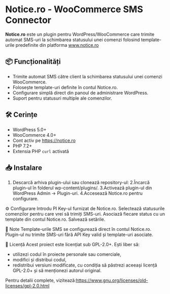 # Notice.ro - WooCommerce SMS Connector

**Notice.ro** este un plugin pentru WordPress/WooCommerce care trimite automat SMS-uri la schimbarea statusului unei comenzi folosind template-urile predefinite din platforma www.notice.ro

## 📦 Funcționalități
- Trimite automat SMS către client la schimbarea statusului unei comenzi WooCommerce.
- Folosește template-uri definite în contul Notice.ro.
- Configurare simplă direct din panoul de administrare WordPress.
- Suport pentru statusuri multiple ale comenzilor.

## 🛠 Cerințe
- WordPress 5.0+  
- WooCommerce 4.0+  
- Cont activ pe https://notice.ro  
- PHP 7.2+  
- Extensia PHP `curl` activată

## 📥 Instalare
1. Descarcă arhiva plugin-ului sau clonează repository-ul:
2.Încarcă plugin-ul în folderul wp-content/plugins/.
3.Activează plugin-ul din WordPress Admin → Plugin-uri.
4.Accesează Notice.ro pentru configurare.

⚙️ Configurare
Introdu  PI Key-ul furnizat de Notice.ro.
Selectează statusurile comenzilor pentru care vrei să trimiți SMS-uri.
Asociază fiecare status cu un template din contul Notice.ro.
Salvează setările.

📌 Note
Template-urile SMS se configurează direct în contul Notice.ro.
Plugin-ul nu trimite SMS-uri fără API Key valid și template-uri asociate.

📄 Licență
Acest proiect este licențiat sub GPL-2.0+.
Ești liber să:
- utilizezi codul în proiecte personale sau comerciale,
- modifici și distribui codul,
- redistribui versiuni modificate, cu condiția să păstrezi aceeași licență GPL-2.0+ și să menționezi autorul original.

Pentru detalii complete, vizitează:https://www.gnu.org/licenses/old-licenses/gpl-2.0.html
